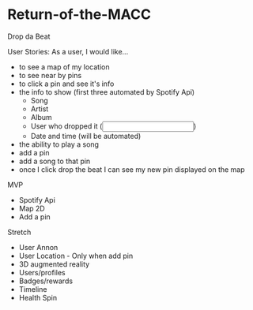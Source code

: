 # Return-of-the-MACC
Drop da Beat

User Stories:
As a user, I would like...
- to see a map of my location
- to see near by pins
- to click a pin and see it's info
- the info to show (first three automated by Spotify Api)
  - Song
  - Artist
  - Album 
   - User who dropped it (<input/>)
   - Date and time (will be automated)
- the ability to play a song
- add a pin
- add a song to that pin
- once I click drop the beat I can see my new pin displayed on the map


MVP
- Spotify Api
- Map 2D
- Add a pin


Stretch
- User Annon
- User Location - Only when add pin
- 3D augmented reality
- Users/profiles
- Badges/rewards
- Timeline
- Health Spin

